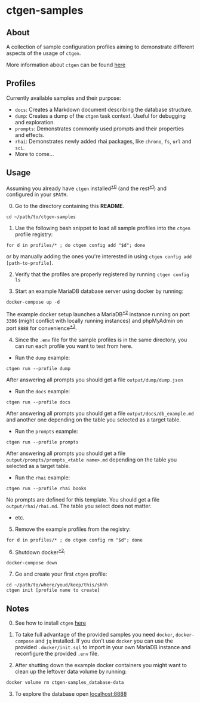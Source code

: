 # ctgen-samples

## About

A collection of sample configuration profiles aiming to demonstrate different aspects of the usage of `ctgen`.

More information about `ctgen` can be found [here](https://github.com/cytecbg/ctgen)

## Profiles

Currently available samples and their purpose:

- `docs`: Creates a Markdown document describing the database structure.
- `dump`: Creates a dump of the `ctgen` task context. Useful for debugging and exploration.
- `prompts`: Demonstrates commonly used prompts and their properties and effects.
- `rhai`: Demonstrates newly added rhai packages, like `chrono`, `fs`, `url` and `sci`.
- More to come...

## Usage

Assuming you already have `ctgen` installed<sup>[*0](#notes)</sup> (and the rest<sup>[*1](#notes)</sup>) and configured in your `$PATH`.

0. Go to the directory containing this **README**. 
```shell
cd ~/path/to/ctgen-samples
```

1. Use the following bash snippet to load all sample profiles into the `ctgen` profile registry:
```shell
for d in profiles/* ; do ctgen config add "$d"; done
```
or by manually adding the ones you're interested in using `ctgen config add [path-to-profile]`.

2. Verify that the profiles are properly registered by running `ctgen config ls`

3. Start an example MariaDB database server using docker by running:
```shell 
docker-compose up -d
```
The example docker setup launches a MariaDB<sup>[*2](#notes)</sup> instance running on port `3306` (might conflict with locally running instances) and phpMyAdmin on port `8888` for convenience<sup>[*3](#notes)</sup>.

4. Since the `.env` file for the sample profiles is in the same directory, you can run each profile you want to test from here.
- Run the `dump` example:
```shell
ctgen run --profile dump
```
After answering all prompts you should get a file `output/dump/dump.json`

- Run the `docs` example:
```shell
ctgen run --profile docs
```
After answering all prompts you should get a file `output/docs/db_example.md` and another one depending on the table you selected as a target table.

- Run the `prompts` example:
```shell
ctgen run --profile prompts
```
After answering all prompts you should get a file `output/prompts/prompts_<table name>.md` depending on the table you selected as a target table.

- Run the `rhai` example:
```shell
ctgen run --profile rhai books
```
No prompts are defined for this template. You should get a file `output/rhai/rhai.md`. The table you select does not matter.

- etc.

5. Remove the example profiles from the registry:
```shell
for d in profiles/* ; do ctgen config rm "$d"; done
```

6. Shutdown docker<sup>[*2](#notes)</sup>:
```shell
docker-compose down
```

7. Go and create your first `ctgen` profile:
```shell
cd ~/path/to/where/youd/keep/this/shhh
ctgen init [profile name to create]
```

## Notes
0. See how to install `ctgen` [here](https://github.com/cytecbg/ctgen#install)

1. To take full advantage of the provided samples you need `docker`, `docker-compose` and `jq` installed. If you don't use `docker` you can use the provided `.docker/init.sql` to import in your own MariaDB instance and reconfigure the provided `.env` file.

2. After shutting down the example docker containers you might want to clean up the leftover data volume by running:
```bash
docker volume rm ctgen-samples_database-data
```

3. To explore the database open [localhost:8888](http://localhost:8888)